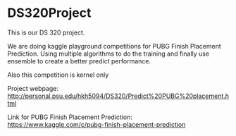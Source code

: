 # DS320Project
This is our DS 320 project.

We are doing kaggle playground competitions for PUBG Finish Placement Prediction. Using multiple algorithms to do the training and finally use ensemble to create a better predict performance.

Also this competition is kernel only

Project webpage: http://personal.psu.edu/hkh5094/DS320/Predict%20PUBG%20placement.html



Link for PUBG Finish Placement Prediction: https://www.kaggle.com/c/pubg-finish-placement-prediction
